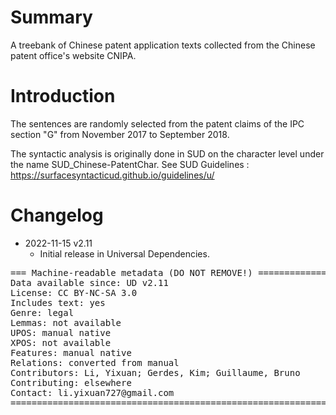 # Summary

A treebank of Chinese patent application texts collected from the Chinese patent office's website CNIPA.



# Introduction

The sentences are randomly selected from the patent claims of the IPC section "G" from November 2017 to September 2018.

The syntactic analysis is originally done in SUD on the character level under the name SUD_Chinese-PatentChar. See SUD Guidelines : https://surfacesyntacticud.github.io/guidelines/u/



# Changelog

* 2022-11-15 v2.11
  * Initial release in Universal Dependencies.



<pre>
=== Machine-readable metadata (DO NOT REMOVE!) ================================
Data available since: UD v2.11
License: CC BY-NC-SA 3.0
Includes text: yes
Genre: legal
Lemmas: not available
UPOS: manual native
XPOS: not available
Features: manual native
Relations: converted from manual
Contributors: Li, Yixuan; Gerdes, Kim; Guillaume, Bruno
Contributing: elsewhere
Contact: li.yixuan727@gmail.com
===============================================================================
</pre>

